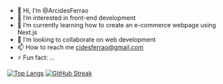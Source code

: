- 👋 Hi, I’m @ArcidesFerrao
- 👀 I’m interested in front-end development
- 🌱 I’m currently learning how to create an e-commerce webpage using Next.js
- 💞️ I’m looking to collaborate on web development
- 📫 How to reach me cidesferrao@gmail.com
- ⚡ Fun fact: ...


[![Top Langs](https://github-readme-stats.vercel.app/api/top-langs/?username=arcidesferrao&layout=donut&langs_count=7&theme=tokyonight&hide_border=true)](https://github.com/arcidesferrao/github-readme-stats)
[![GitHub Streak](https://streak-stats.demolab.com?user=ArcidesFerrao&theme=tokyonight&hide_border=true&border_radius=4.4&date_format=j%20M%5B%20Y%5D&card_width=488&card_height=200&fire=EB5454&hide_total_contributions=true)](https://git.io/streak-stats)

<!---
ArcidesFerrao/ArcidesFerrao is a ✨ special ✨ repository because its `README.md` (this file) appears on your GitHub profile.
You can click the Preview link to take a look at your changes.
--->
